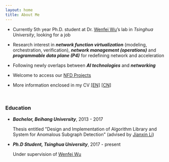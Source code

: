 ```yaml
---
layout: home
title: About Me
---
```



* Currently 5th year Ph.D. student at Dr. [Wenfei Wu](https://wenfei-wu.github.io)’s lab in *Tsinghua University*, looking for a job

* Research interest in ***network function virtualization*** (modeling, orchestration, verification), ***network management (operations)*** and ***programmable data plane (P4)*** for redefining network and acceleration

* Following newly overlaps between ***AI technologies*** and ***networking***

* Welcome to access our [NFD Projects](https://nfd.hongyi-huang.com)

* More information enclosed in my CV [[EN]]({{https://hongyi-huang.github.io}}/files/resume_Hongyi_Huang.pdf) [[CN]]({{https://hongyi-huang.github.io}}/files/简历_黄宏毅.pdf)


<br/>

### **Education**

- ***Bachelor, Beihang University***, 2013 - 2017
  	
  Thesis entitled "Design and Implementation of Algorithm Library and System for Anomalous Subgraph Detection" (advised by [Jianxin Li](http://act.buaa.edu.cn/lijx/))

- ***Ph.D Student, Tsinghua University***, 2017 - present
  	
  Under supervision of [Wenfei Wu](https://wenfei-wu.github.io)
